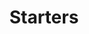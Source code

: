 ---
layout: default
title: Starters
parent: Automation Guide
nav_order: 4
has_children: true
has_toc: true
---